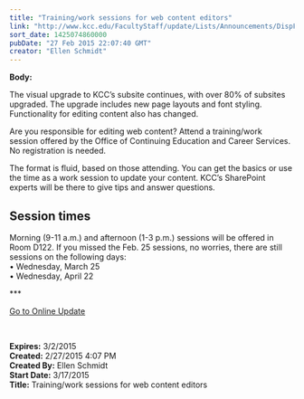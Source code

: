 ```yaml
---
title: "Training/work sessions for web content editors"
link: "http://www.kcc.edu/FacultyStaff/update/Lists/Announcements/DispForm.aspx?ID=1841"
sort_date: 1425074860000
pubDate: "27 Feb 2015 22:07:40 GMT"
creator: "Ellen Schmidt"
---
```


<div><b>Body:</b> <div class="ExternalClassB706BC774193474098E9188992289B1A"><p>​The visual upgrade to KCC’s subsite continues, with over 80% of subsites upgraded. The upgrade includes new page layouts and font styling. Functionality for editing content also has changed.</p>
<p>Are you responsible for editing web content? Attend a training/work session offered by the Office of Continuing Education and Career Services. No registration is needed.  </p>
<p>The format is fluid, based on those attending. You can get the basics or use the time as a work session to update your content. KCC’s SharePoint experts will be there to give tips and answer questions.</p>
<h2>Session times</h2>
<p>Morning (9-11 a.m.) and afternoon (1-3 p.m.) sessions will be offered in Room D122. If you missed the Feb. 25 sessions, no worries, there are still sessions on the following days: <br />• Wednesday, March 25<br />• Wednesday, April 22<br /></p>
<p>***</p>
<p><a href="/update">Go to Online Update</a></p>
<p> </p></div>
</div>
<div><b>Expires:</b> 3/2/2015</div>
<div><b>Created:</b> 2/27/2015 4:07 PM</div>
<div><b>Created By:</b> Ellen Schmidt</div>
<div><b>Start Date:</b> 3/17/2015</div>
<div><b>Title:</b> Training/work sessions for web content editors</div>
